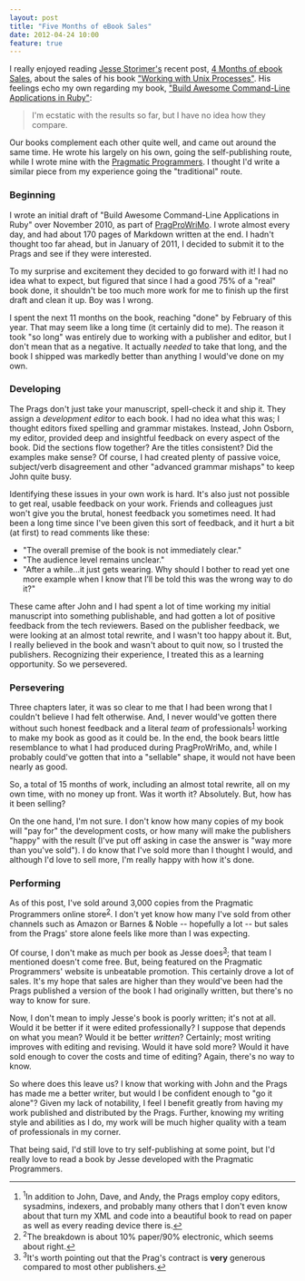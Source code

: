 ```yaml
---
layout: post
title: "Five Months of eBook Sales"
date: 2012-04-24 10:00
feature: true
---
```


I really enjoyed reading [Jesse Storimer's][jstorimer] recent post, [4 Months of ebook Sales][4months], about the sales of his book ["Working with Unix Processes"][wwup].  His feelings echo my own regarding my book, ["Build Awesome Command-Line Applications in Ruby"][clibook]: 

> I'm ecstatic with the results so far, but I have no idea how they compare.

Our books complement each other quite well, and came out around the same time.  He wrote his largely on his own, going the self-publishing route, while I wrote mine with the [Pragmatic Programmers][pragprog].  I thought I'd write a similar piece from my experience going the "traditional" route.

<!-- more -->

### Beginning

I wrote an initial draft of "Build Awesome Command-Line Applications in Ruby" over November 2010, as part of [PragProWriMo].  I
wrote almost every day, and had about 170 pages of Markdown written at the end.  I hadn't thought too far ahead, but in January of 2011, I decided to submit it to the Prags and see if they were interested.

To my surprise and excitement they decided to go forward with it!  I had no idea what to expect, but figured that since I had a good 75% of a "real" book done, it shouldn't be too much more work for me to finish up the first draft and clean it up.  Boy was I wrong.  

I spent the next 11 months on the book, reaching "done" by February of this year.  That may seem like a long time (it certainly did to me).  The reason it took "so long" was entirely due to working with a publisher and editor, but I don't mean that as a negative.  It actually _needed_ to take that long, and the book I shipped was markedly better than anything I would've done on my own.

### Developing

The Prags don't just take your manuscript, spell-check it and ship it.  They assign a _development editor_ to each book.  I had no idea what this was; I thought editors fixed spelling and grammar mistakes.  Instead, John Osborn, my editor, provided deep and insightful feedback on every aspect of the book.  Did the sections flow together?  Are the titles consistent? Did the examples make sense?  Of course, I had created plenty of passive voice, subject/verb disagreement and other "advanced grammar mishaps" to keep John quite busy.

Identifying these issues in your own work is hard.  It's also just not possible to get real, usable feedback on your work.
Friends and colleagues just won't give you the brutal, honest feedback you sometimes need.  It had been a long time since I've
been given this sort of feedback, and it hurt a bit (at first) to read comments like these:

* "The overall premise of the book is not immediately clear."
* "The audience level remains unclear."
* "After a while...it just gets wearing. Why should I bother to read yet one more example when I know that I’ll be told this was the wrong way to do it?"

These came after John and I had spent a lot of time working my initial manuscript into something publishable, and had gotten a
lot of positive feedback from the tech reviewers.  Based on the publisher feedback, we were looking at an almost total rewrite, and I wasn't too happy about it.  But, I really believed in the book and wasn't about to quit now, so I trusted the publishers.  Recognizing their experience, I treated this as a learning opportunity.  So we persevered.

### Persevering

Three chapters later, it was so clear to me that I had been wrong that I couldn't believe I had felt otherwise.   And, I never would've gotten there without such honest feedback and a literal _team_ of professionals<a name="back-1"></a><sup><a href="#1">1</a></sup> working to make my book
as good as it could be.  In the end, the book bears little resemblance to what I had produced during PragProWriMo, and, while I
probably could've gotten that into a "sellable" shape, it would not have been nearly as good.

So, a total of 15 months of work, including an almost total rewrite, all on my own time, with no money up front.  Was it worth
it? Absolutely. But, how has it been selling?

On the one hand, I'm not sure.  I don't know how many copies of my book will "pay for" the development costs, or how many will
make the publishers "happy" with the result (I've put off asking in case the answer is "way more than you've sold").  I do know that I've sold more than I thought I would, and although I'd love to sell
more, I'm really happy with how it's done.

### Performing

As of this post, I've sold around 3,000 copies from the Pragmatic Programmers online store<a name="back-2"></a><sup><a href="#2">2</a></sup>.  I don't yet know how many I've sold from other channels such as Amazon or Barnes & Noble -- hopefully a lot -- but sales from the Prags' store alone feels like more than I was expecting.

Of course, I don't make as much per book as Jesse does<a name="back-3"></a><sup><a href="#3">3</a></sup>; that team I mentioned doesn't come free.  But, being featured on the Pragmatic Programmers' website is unbeatable promotion.  This certainly drove a lot of sales.  It's my hope that sales are higher than they would've been had the Prags published a version of the book I had originally written, but there's no way to know for sure.

Now, I don't mean to imply Jesse's book is poorly written; it's not at all.  Would it be better if it were edited professionally?
I suppose that depends on what you mean?  Would it be better _written_?  Certainly; most writing improves with editing and revising.
Would it have sold more?  Would it have sold enough to cover the costs and time of editing?  Again, there's no way to know.

So where does this leave us?  I know that working with John and the Prags has made me a better writer, but would I be confident enough to "go it alone"?   Given my lack of notability, I feel I benefit greatly from having my work published and distributed by the Prags.  Further, knowing my writing style and abilities as I do, my work will be much higher quality with a team of professionals in my corner.

That being said, I'd still love to try self-publishing at some point, but I'd really love to read a book by Jesse developed with the Pragmatic Programmers.  

----

<footer class='footnotes'>
<ol>
<li>
<a name='1'></a>
<sup>1</sup>In addition to John, Dave, and Andy, the Prags employ copy editors, sysadmins, indexers, and probably many others that I don't even know about that turn my XML and code into a beautiful book to read on paper as well as every reading device there is.<a href='#back-1'>↩</a>
</li>
<li>
<a name='2'></a>
<sup>2</sup>The breakdown is about 10% paper/90% electronic, which seems about right.<a href='#back-2'>↩</a>
</li>
<li>
<a name='3'></a>
<sup>3</sup>It's worth pointing out that the Prag's contract is <strong>very</strong> generous compared to most other publishers.<a href='#back-3'>↩</a>
</li>
</ol></footer>


[jstorimer]: http://www.twitter.com/jstorimer
[wwup]: http://workingwithunixprocesses.com/
[4months]: http://jstorimer.com/2012/04/20/4-months-of-ebook-sales.html
[clibook]: http://pragprog.com/titles/dccar/
[pragprog]: http://pragprog.com/
[PragProWriMo]: http://forums.pragprog.com/forums/235
[Dave]: http://pragprog.com/about
[Andy]: http://pragprog.com/about

